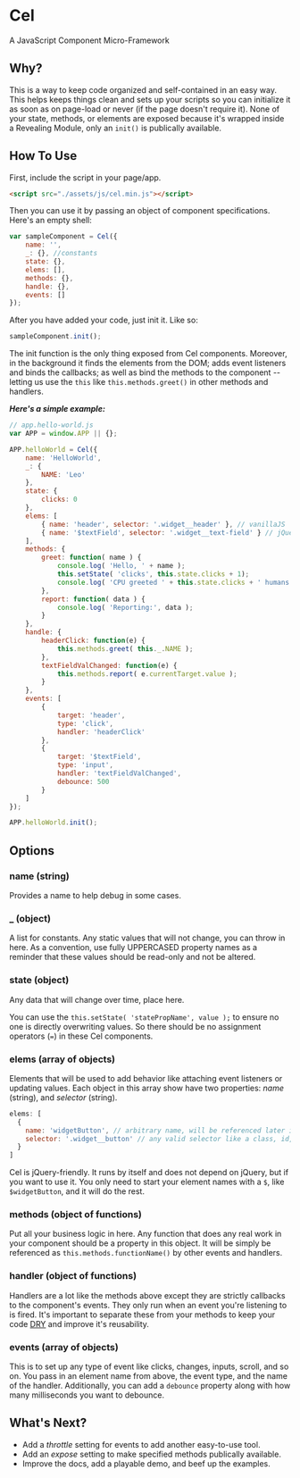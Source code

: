 # Cel
A JavaScript Component Micro-Framework


## Why?
This is a way to keep code organized and self-contained in an easy way. This helps keeps things clean and sets up your scripts so you can initialize it as soon as on page-load or never (if the page doesn't require it). None of your state, methods, or elements are exposed because it's wrapped inside a Revealing Module, only an `init()` is publically available.


## How To Use
First, include the script in your page/app.
```html
<script src="./assets/js/cel.min.js"></script>
```

Then you can use it by passing an object of component specifications. Here's an empty shell:

```javascript
var sampleComponent = Cel({
	name: '',
	_: {}, //constants
	state: {},
	elems: [],
	methods: {},
	handle: {},
	events: []
});
```

After you have added your code, just init it. Like so:

```javascript
sampleComponent.init();
```

The init function is the only thing exposed from Cel components. Moreover, in the background it finds the elements from the DOM; adds event listeners and binds the callbacks; as well as bind the methods to the component -- letting us use the `this` like `this.methods.greet()` in other methods and handlers.

___Here's a simple example:___

```javascript
// app.hello-world.js
var APP = window.APP || {};

APP.helloWorld = Cel({
	name: 'HelloWorld',
	_: {
		NAME: 'Leo'
	},
	state: {
		clicks: 0
	},
	elems: [
		{ name: 'header', selector: '.widget__header' }, // vanillaJS
		{ name: '$textField', selector: '.widget__text-field' } // jQuery
	],
	methods: {
		greet: function( name ) {
			console.log( 'Hello, ' + name );
			this.setState( 'clicks', this.state.clicks + 1);
			console.log( 'CPU greeted ' + this.state.clicks + ' humans.' );
		},
		report: function( data ) {
			console.log( 'Reporting:', data );
		}
	},
	handle: {
		headerClick: function(e) {
			this.methods.greet( this._.NAME );
		},
		textFieldValChanged: function(e) {
			this.methods.report( e.currentTarget.value );
		}
	},
	events: [
		{
			target: 'header',
			type: 'click',
			handler: 'headerClick'
		},
		{
			target: '$textField',
			type: 'input',
			handler: 'textFieldValChanged',
			debounce: 500
		}
	]
});

APP.helloWorld.init();
```


## Options
### name (string)
Provides a name to help debug in some cases.

### _ (object)
A list for constants. Any static values that will not change, you can throw in here. As a convention, use fully UPPERCASED property names as a reminder that these values should be read-only and not be altered.

### state (object)
Any data that will change over time, place here.

You can use the `this.setState( 'statePropName', value );` to ensure no one is directly overwriting values. So there should be no assignment operators (`=`) in these Cel components.

### elems (array of objects)
Elements that will be used to add behavior like attaching event listeners or updating values.
Each object in this array show have two properties: _name_ (string), and _selector_ (string).

```javascript
elems: [
  {
    name: 'widgetButton', // arbitrary name, will be referenced later in the events section.
    selector: '.widget__button' // any valid selector like a class, id, element, attribute, etc.
  }
]
```
Cel is jQuery-friendly. It runs by itself and does not depend on jQuery, but if you want to use it. You only need to start your element names with a `$`, like `$widgetButton`, and it will do the rest.

### methods (object of functions)
Put all your business logic in here. Any function that does any real work in your component should be a property in this object. It will be simply be referenced as `this.methods.functionName()` by other events and handlers.

### handler (object of functions)
Handlers are a lot like the methods above except they are strictly callbacks to the component's events. They only run when an event you're listening to is fired. It's important to separate these from your methods to keep your code [DRY](https://en.wikipedia.org/wiki/Don't_repeat_yourself "Don't Repeat Yourself | Wikipedia") and improve it's reusability.

### events (array of objects)
This is to set up any type of event like clicks, changes, inputs, scroll, and so on. You pass in an element name from above, the event type, and the name of the handler. Additionally, you can add a `debounce` property along with how many milliseconds you want to debounce.


## What's Next?
* Add a _throttle_ setting for events to add another easy-to-use tool.
* Add an _expose_ setting to make specified methods publically available.
* Improve the docs, add a playable demo, and beef up the examples.
